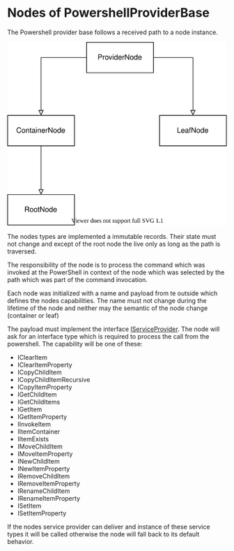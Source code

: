 # Nodes of PowershellProviderBase

The Powershell provider base follows a received path to a node instance.

![node types](./nodes.svg)

The nodes types are implemented a immutable records.
Their state must not change and except of the root node the live only as long as the path is traversed.

The responsibility of the node is to process the command which was invoked at the PowerShell in context of the node which was selected by the path which was part of the command invocation.

Each node was initialized with a name and payload from te outside which defines the nodes capabilities.
The name must not change during the lifetime of the node and neither may the semantic of the node change (container or leaf)

The payload must implement the interface [IServiceProvider](https://docs.microsoft.com/en-us/dotnet/api/system.iserviceprovider). The node will ask for an interface type which is required to process the call from the powershell. 
The capability will be one of these:

- IClearItem
- IClearItemProperty
- ICopyChildItem
- ICopyChildItemRecursive
- ICopyItemProperty
- IGetChildItem
- IGetChildItems
- IGetItem
- IGetItemProperty
- IInvokeItem
- IItemContainer
- IItemExists
- IMoveChildItem
- IMoveItemProperty
- INewChildItem
- INewItemProperty
- IRemoveChildItem
- IRemoveItemProperty
- IRenameChildItem
- IRenameItemProperty
- ISetItem
- ISetItemProperty

If the nodes service provider can deliver and instance of these service types it will be called otherwise the node will fall back to its default behavior.